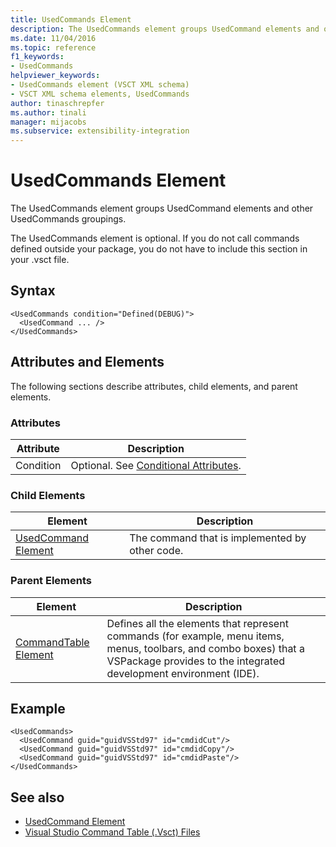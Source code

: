 ```yaml
---
title: UsedCommands Element
description: The UsedCommands element groups UsedCommand elements and other UsedCommands groupings. The UsedCommands element is optional.
ms.date: 11/04/2016
ms.topic: reference
f1_keywords:
- UsedCommands
helpviewer_keywords:
- UsedCommands element (VSCT XML schema)
- VSCT XML schema elements, UsedCommands
author: tinaschrepfer
ms.author: tinali
manager: mijacobs
ms.subservice: extensibility-integration
---
```

# UsedCommands Element

The UsedCommands element groups UsedCommand elements and other UsedCommands groupings.

 The UsedCommands element is optional. If you do not call commands defined outside your package, you do not have to include this section in your .vsct file.

## Syntax

```
<UsedCommands condition="Defined(DEBUG)">
  <UsedCommand ... />
</UsedCommands>
```

## Attributes and Elements
 The following sections describe attributes, child elements, and parent elements.

### Attributes

|Attribute|Description|
|---------------|-----------------|
|Condition|Optional. See [Conditional Attributes](../extensibility/vsct-xml-schema-conditional-attributes.md).|

### Child Elements

|Element|Description|
|-------------|-----------------|
|[UsedCommand Element](../extensibility/usedcommand-element.md)|The command that is implemented by other code.|

### Parent Elements

|Element|Description|
|-------------|-----------------|
|[CommandTable Element](../extensibility/commandtable-element.md)|Defines all the elements that represent commands (for example, menu items, menus, toolbars, and combo boxes) that a VSPackage provides to the integrated development environment (IDE).|

## Example

```
<UsedCommands>
  <UsedCommand guid="guidVSStd97" id="cmdidCut"/>
  <UsedCommand guid="guidVSStd97" id="cmdidCopy"/>
  <UsedCommand guid="guidVSStd97" id="cmdidPaste"/>
</UsedCommands>
```

## See also
- [UsedCommand Element](../extensibility/usedcommand-element.md)
- [Visual Studio Command Table (.Vsct) Files](../extensibility/internals/visual-studio-command-table-dot-vsct-files.md)
